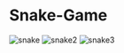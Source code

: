 # Snake-Game
![snake](https://user-images.githubusercontent.com/77683536/118259348-ab971500-b4ce-11eb-976c-9da3cf1b9aa1.png)
![snake2](https://user-images.githubusercontent.com/77683536/118259353-acc84200-b4ce-11eb-821a-5774450954fe.png)
![snake3](https://user-images.githubusercontent.com/77683536/118259356-ad60d880-b4ce-11eb-8125-53c58a9081ac.png)
